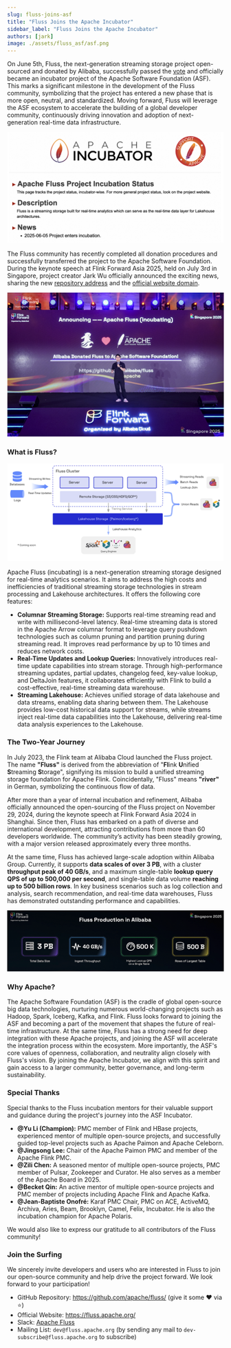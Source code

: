 ```yaml
---
slug: fluss-joins-asf
title: "Fluss Joins the Apache Incubator"
sidebar_label: "Fluss Joins the Apache Incubator"
authors: [jark]
image: ./assets/fluss_asf/asf.png
---
```


On June 5th, Fluss, the next-generation streaming storage project open-sourced and donated by Alibaba, successfully passed the [vote](https://lists.apache.org/thread/mnol4wxovpz6klt196d3x239t4mp6z5o) and officially became an incubator project of the Apache Software Foundation (ASF). This marks a significant milestone in the development of the Fluss community, symbolizing that the project has entered a new phase that is more open,
neutral, and standardized. Moving forward, Fluss will leverage the ASF ecosystem to accelerate the building of a global developer community, continuously driving innovation and adoption of next-generation real-time data infrastructure.

![ASF](assets/fluss_asf/asf.png)
<!-- truncate -->

The Fluss community has recently completed all donation procedures and successfully transferred the project to the Apache Software Foundation.
During the keynote speech at Flink Forward Asia 2025, held on July 3rd in Singapore, project creator Jark Wu officially announced the exciting news, 
sharing the new [repository address](https://github.com/apache/fluss/) and the [official website domain](https://fluss.apache.org/).

![FF Announcement](assets/fluss_asf/announcement.png)

### What is Fluss?

![Architecture](assets/fluss_asf/architecture.png)

Apache Fluss (incubating) is a next-generation streaming storage designed for real-time analytics scenarios. 
It aims to address the high costs and inefficiencies of traditional streaming storage technologies in stream processing and Lakehouse architectures. 
It offers the following core features:

* **Columnar Streaming Storage:** Supports real-time streaming read and write with millisecond-level latency. Real-time streaming data is stored in the Apache Arrow columnar format to leverage query pushdown technologies such as column pruning and partition pruning during streaming read. It improves read performance by up to 10 times and reduces network costs.
* **Real-Time Updates and Lookup Queries:** Innovatively introduces real-time update capabilities into stream storage. Through high-performance streaming updates, partial updates, changelog feed, key-value lookup, and DeltaJoin features, it collaborates efficiently with Flink to build a cost-effective, real-time streaming data warehouse.
* **Streaming Lakehouse:** Achieves unified storage of data lakehouse and data streams, enabling data sharing between them. The Lakehouse provides low-cost historical data support for streams, while streams inject real-time data capabilities into the Lakehouse, delivering real-time data analysis experiences to the Lakehouse.

### The Two-Year Journey
In July 2023, the Flink team at Alibaba Cloud launched the Fluss project. 
The name **"Fluss"** is derived from the abbreviation of "**Fl**ink **U**nified **S**treaming **S**torage", signifying its mission to build a unified streaming storage foundation for Apache Flink.
Coincidentally, "Fluss" means **"river"** in German, symbolizing the continuous flow of data.

After more than a year of internal incubation and refinement, Alibaba officially announced the open-sourcing of the Fluss project on November 29, 2024, during the keynote speech at Flink Forward Asia 2024 in Shanghai.
Since then, Fluss has embarked on a path of diverse and international development, attracting contributions from more than 60 developers worldwide.
The community’s activity has been steadily growing, with a major version released approximately every three months.

At the same time, Fluss has achieved large-scale adoption within Alibaba Group. 
Currently, it supports **data scales of over 3 PB**, with a cluster **throughput peak of 40 GB/s**, and a maximum single-table **lookup query QPS of up to 500,000 per second**, and single-table data volume **reaching up to 500 billion rows**. 
In key business scenarios such as log collection and analysis, search recommendation, and real-time data warehouses, Fluss has demonstrated outstanding performance and capabilities.

![Alibaba Production](assets/fluss_asf/alibaba.png)

### Why Apache?
The Apache Software Foundation (ASF) is the cradle of global open-source big data technologies, nurturing numerous world-changing projects such as Hadoop, Spark, Iceberg, Kafka, and Flink. Fluss looks forward to joining the ASF and becoming a part of the movement that shapes the future of real-time infrastructure. At the same time, Fluss has a strong need for deep integration with these Apache projects, and joining the ASF will accelerate the integration process within the ecosystem. More importantly, the ASF's core values of openness, collaboration, and neutrality align closely with Fluss's vision. By joining the Apache Incubator, we align with this spirit and gain access to a larger community, better governance, and long-term sustainability.

### Special Thanks
Special thanks to the Fluss incubation mentors for their valuable support and guidance during the project's journey into the ASF Incubator.

* **@Yu Li (Champion):** PMC member of Flink and HBase projects, experienced mentor of multiple open-source projects, and successfully guided top-level projects such as Apache Paimon and Apache Celeborn.
* **@Jingsong Lee:** Chair of the Apache Paimon PMC and member of the Apache Flink PMC. 
* **@Zili Chen:** A seasoned mentor of multiple open-source projects, PMC member of Pulsar, Zookeeper and Curator. He also serves as a member of the Apache Board in 2025. 
* **@Becket Qin:** An active mentor of multiple open-source projects and PMC member of projects including Apache Flink and Apache Kafka. 
* **@Jean-Baptiste Onofré:** Karaf PMC Chair, PMC on ACE, ActiveMQ, Archiva, Aries, Beam, Brooklyn, Camel, Felix, Incubator. He is also the incubation champion for Apache Polaris.

We would also like to express our gratitude to all contributors of the Fluss community!

### Join the Surfing
We sincerely invite developers and users who are interested in Fluss to join our open-source community and help drive the project forward. We look forward to your participation!

* GitHub Repository: https://github.com/apache/fluss/  (give it some ❤️ via ⭐)
* Official Website: https://fluss.apache.org/
* Slack: [Apache Fluss ](https://join.slack.com/t/apache-fluss/shared_invite/zt-33wlna581-QAooAiCmnYboJS8D_JUcYw)
* Mailing List: `dev@fluss.apache.org` (by sending any mail to `dev-subscribe@fluss.apache.org` to subscribe)